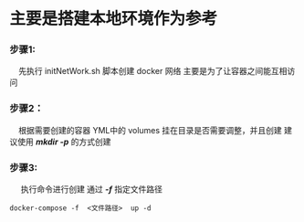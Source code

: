 # 主要是搭建本地环境作为参考

### 步骤1:
&nbsp;&nbsp;&nbsp;&nbsp;先执行 initNetWork.sh 脚本创建 docker 网络 主要是为了让容器之间能互相访问

### 步骤2：
&nbsp;&nbsp;&nbsp;&nbsp;根据需要创建的容器 YML中的 volumes 挂在目录是否需要调整，并且创建
建议使用 ***mkdir -p*** 的方式创建

### 步骤3:
&nbsp;&nbsp;&nbsp;&nbsp;
执行命令进行创建  通过 ***-f*** 指定文件路径
```
docker-compose -f  <文件路径>  up -d

```


